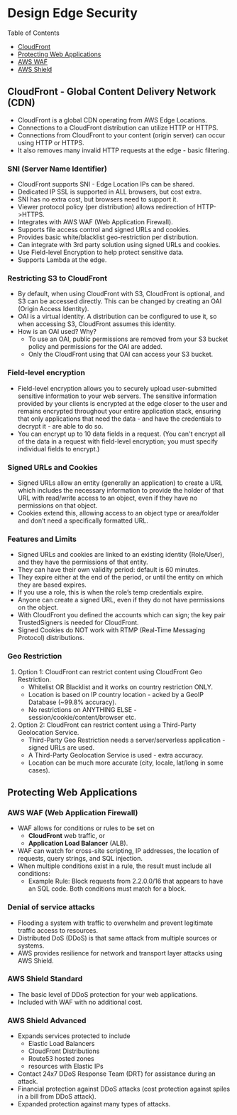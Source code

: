 # Design Edge Security

Table of Contents
- [CloudFront](#cloudfront---global-content-delivery-network-cdn)
- [Protecting Web Applications](#protecting-web-applications)
- [AWS WAF](#aws-waf-web-application-firewall)
- [AWS Shield](#aws-shield-standard)


## CloudFront - Global Content Delivery Network (CDN)
- CloudFront is a global CDN operating from AWS Edge Locations.
- Connections to a CloudFront distribution can utilize HTTP or HTTPS.
- Connections from CloudFront to your content (origin server) can occur using HTTP or HTTPS.
- It also removes many invalid HTTP requests at the edge - basic filtering.

### SNI (Server Name Identifier)
- CloudFront supports SNI - Edge Location IPs can be shared.
- Dedicated IP SSL is supported in ALL browsers, but cost extra.
- SNI has no extra cost, but browsers need to support it.
- Viewer protocol policy (per distribution) allows redirection of HTTP->HTTPS.
- Integrates with AWS WAF (Web Application Firewall).
- Supports file access control and signed URLs and cookies.
- Provides basic white/blacklist geo-restriction per distribution.
- Can integrate with 3rd party solution using signed URLs and cookies.
- Use Field-level Encryption to help protect sensitive data.
- Supports Lambda at the edge.

### Restricting S3 to CloudFront
- By default, when using CloudFront with S3, CloudFront is optional, and S3 can be accessed directly. This can be changed by creating an OAI (Origin Access Identity).
- OAI is a virtual identity. A distribution can be configured to use it, so when accessing S3, CloudFront assumes this identity.
- How is an OAI used? Why?
  - To use an OAI, public permissions are removed from your S3 bucket policy and permissions for the OAI are added.
  - Only the CloudFront using that OAI can access your S3 bucket.

### Field-level encryption
- Field-level encryption allows you to securely upload user-submitted sensitive information to your web servers. 
  The sensitive information provided by your clients is encrypted at the edge closer to the user and remains encrypted
  throughout your entire application stack, ensuring that only applications that need the data - and have the
  credentials to decrypt it - are able to do so.
- You can encrypt up to 10 data fields in a request. (You can't encrypt all of the data in a request with field-level
  encryption; you must specify individual fields to encrypt.)

### Signed URLs and Cookies
- Signed URLs allow an entity (generally an application) to create a URL which includes the necessary information to
  provide the holder of that URL with read/write access to an object, even if they have no permissions on that object.
- Cookies extend this, allowing access to an object type or area/folder and don’t need a specifically formatted URL.

### Features and Limits
- Signed URLs and cookies are linked to an existing identity (Role/User), and they have the permissions of that entity.
- They can have their own validity period: default is 60 minutes.
- They expire either at the end of the period, or until the entity on which they are based expires.
- If you use a role, this is when the role’s temp credentials expire.
- Anyone can create a signed URL, even if they do not have permissions on the object.
- With CloudFront you defined the accounts which can sign; the key pair TrustedSigners is needed for CloudFront.
- Signed Cookies do NOT work with RTMP (Real-Time Messaging Protocol) distributions.
	
### Geo Restriction
1. Option 1:  CloudFront can restrict content using CloudFront Geo Restriction.
   - Whitelist OR Blacklist and it works on country restriction ONLY.
   - Location is based on IP country location - acked by a GeoIP Database (~99.8% accuracy).
   - No restrictions on ANYTHING ELSE - session/cookie/content/browser etc.
2. Option 2:  CloudFront can restrict content using a Third-Party Geolocation Service.
   - Third-Party Geo Restriction needs a server/serverless application - signed URLs are used.
   - A Third-Party Geolocation Service is used - extra accuracy.
   - Location can be much more accurate (city, locale, lat/long in some cases).


## Protecting Web Applications

### AWS WAF (Web Application Firewall)
- WAF allows for conditions or rules to be set on 
  - **CloudFront** web traffic, or 
  - **Application Load Balancer** (ALB).
- WAF can watch for cross-site scripting, IP addresses, the location of requests, query strings, and SQL injection.
- When multiple conditions exist in a rule, the result must include all conditions:
  - Example Rule: Block requests from 2.2.0.0/16 that appears to have an SQL code.
    Both conditions must match for a block.

### Denial of service attacks
- Flooding a system with traffic to overwhelm and prevent legitimate traffic access to resources.
- Distributed DoS (DDoS) is that same attack from multiple sources or systems.
- AWS provides resilience for network and transport layer attacks using AWS Shield. 

### AWS Shield Standard
- The basic level of DDoS protection for your web applications.
- Included with WAF with no additional cost.

### AWS Shield Advanced
- Expands services protected to include 
  - Elastic Load Balancers
  - CloudFront Distributions
  - Route53 hosted zones
  - resources with Elastic IPs
- Contact 24x7 DDoS Response Team (DRT) for assistance during an attack.
- Financial protection against DDoS attacks (cost protection against spiles in a bill from DDoS attack).
- Expanded protection against many types of attacks.
